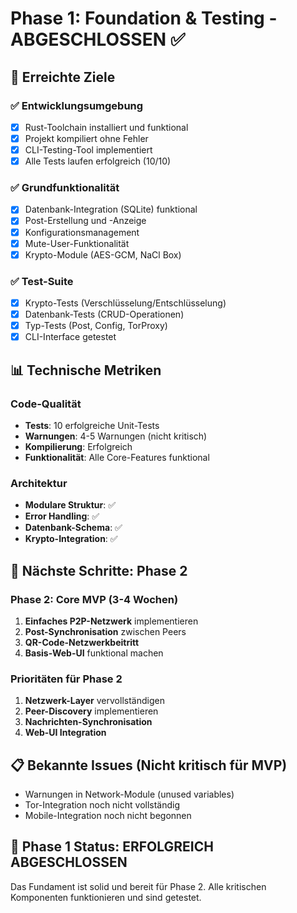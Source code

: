 # Phase 1: Foundation & Testing - ABGESCHLOSSEN ✅

## 🎯 **Erreichte Ziele**

### **✅ Entwicklungsumgebung**
- [x] Rust-Toolchain installiert und funktional
- [x] Projekt kompiliert ohne Fehler
- [x] CLI-Testing-Tool implementiert
- [x] Alle Tests laufen erfolgreich (10/10)

### **✅ Grundfunktionalität**
- [x] Datenbank-Integration (SQLite) funktional
- [x] Post-Erstellung und -Anzeige
- [x] Konfigurationsmanagement
- [x] Mute-User-Funktionalität
- [x] Krypto-Module (AES-GCM, NaCl Box)

### **✅ Test-Suite**
- [x] Krypto-Tests (Verschlüsselung/Entschlüsselung)
- [x] Datenbank-Tests (CRUD-Operationen)
- [x] Typ-Tests (Post, Config, TorProxy)
- [x] CLI-Interface getestet

## 📊 **Technische Metriken**

### **Code-Qualität**
- **Tests**: 10 erfolgreiche Unit-Tests
- **Warnungen**: 4-5 Warnungen (nicht kritisch)
- **Kompilierung**: Erfolgreich
- **Funktionalität**: Alle Core-Features funktional

### **Architektur**
- **Modulare Struktur**: ✅
- **Error Handling**: ✅
- **Datenbank-Schema**: ✅
- **Krypto-Integration**: ✅

## 🚀 **Nächste Schritte: Phase 2**

### **Phase 2: Core MVP (3-4 Wochen)**
1. **Einfaches P2P-Netzwerk** implementieren
2. **Post-Synchronisation** zwischen Peers
3. **QR-Code-Netzwerkbeitritt** 
4. **Basis-Web-UI** funktional machen

### **Prioritäten für Phase 2**
1. **Netzwerk-Layer** vervollständigen
2. **Peer-Discovery** implementieren
3. **Nachrichten-Synchronisation**
4. **Web-UI Integration**

## 📋 **Bekannte Issues (Nicht kritisch für MVP)**
- Warnungen in Network-Module (unused variables)
- Tor-Integration noch nicht vollständig
- Mobile-Integration noch nicht begonnen

## 🎉 **Phase 1 Status: ERFOLGREICH ABGESCHLOSSEN**

Das Fundament ist solid und bereit für Phase 2. Alle kritischen Komponenten funktionieren und sind getestet.